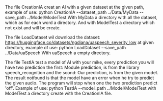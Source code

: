 The file CreationIA creat an AI with a given dataset at the given path, example of use: python CreationIA --dataset_path ../Data/MyData --save_path ../Model/ModelTest
With MyData a directory with all the dataset, which as for each word a directory. And with ModelTest a directory which not exist and will be create.

The file LoadDataset wil download the dataset: https://huggingface.co/datasets/ngdiana/uaspeech_severity_low at given directory, example of use: python LoadDataset --save_path ../Data/uaSpeech
With uaSpeech a empty directory.

The file TestIA test a model of AI with your mike, every prediction you will have two prediction the first: Module prediction, is from the library speech_recognition and the scond: Our prediction, is from the given model.
The result notfound is that the model have an error when he try to predict the given audio. The program will stop when one the two prediction predict 'off'.
Example of use: python TestIA --model_path ../Model/ModelTest  with ModelTest a directory create with the CreationIA file.
